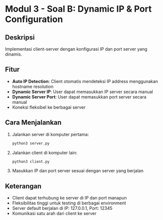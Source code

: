 # Modul 3 - Soal B: Dynamic IP & Port Configuration

## Deskripsi
Implementasi client-server dengan konfigurasi IP dan port server yang dinamis.

## Fitur
- **Auto IP Detection**: Client otomatis mendeteksi IP address menggunakan hostname resolution
- **Dynamic Server IP**: User dapat memasukkan IP server secara manual
- **Dynamic Server Port**: User dapat memasukkan port server secara manual
- Koneksi fleksibel ke berbagai server

## Cara Menjalankan
1. Jalankan server di komputer pertama:
   ```bash
   python3 server.py
   ```

2. Jalankan client di komputer lain:
   ```bash
   python3 client.py
   ```

3. Masukkan IP dan port server sesuai dengan server yang berjalan

## Keterangan
- Client dapat terhubung ke server di IP dan port manapun
- Fleksibilitas tinggi untuk testing di berbagai environment
- Server default berjalan di IP: 127.0.0.1, Port: 12345
- Komunikasi satu arah dari client ke server
